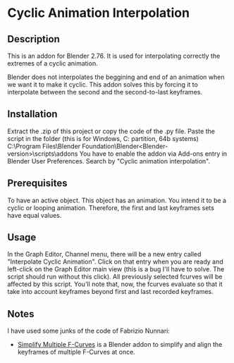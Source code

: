 # Cyclic Animation Interpolation
## Description

This is an addon for Blender 2.76. It is used for interpolating correctly the extremes of a cyclic animation.

Blender does not interpolates the beggining and end of an animation when we want it to make it cyclic. This addon solves this by forcing it to interpolate between the second and the second-to-last keyframes.

## Installation
Extract the .zip of this project or copy the code of the .py file. Paste the script in the folder (this is for Windows, C: partition, 64b systems) C:\Program Files\Blender Foundation\Blender\<Blender-version>\scripts\addons
You have to enable the addon via Add-ons entry in Blender User Preferences. Search by "Cyclic animation interpolation".

## Prerequisites
To have an active object.
This object has an animation. You intend it to be a cyclic or looping animation.
Therefore, the first and last keyframes sets have equal values.

## Usage
In the Graph Editor, Channel menu, there will be a new entry called "Interpolate Cyclic Animation". Click on that entry when you are ready and left-click on the Graph Editor main view (this is a bug I'll have to solve. The script should run without this click). All previously selected fcurves will be affected by this script. You'll note that, now, the fcurves evaluate so that it take into account keyframes beyond first and last recorded keyframes.

## Notes
I have used some junks of the code of Fabrizio Nunnari:
* [Simplify Multiple F-Curves](https://developer.blender.org/T36097) is a Blender addon to simplify and align the keyframes of multiple F-Curves at once.





